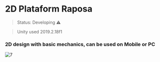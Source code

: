 # 2D Plataform Raposa

>Status: Developing ⚠️

>Unity used 2019.2.18f1

### 2D design with basic mechanics, can be used on Mobile or PC

![7](https://user-images.githubusercontent.com/79748858/111016180-22a71480-838b-11eb-8aa9-a05e7ca025f7.png)
